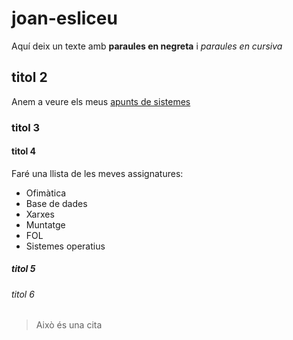 # joan-esliceu
Aquí deix un texte amb **paraules en negreta** i *paraules en cursiva* 
## titol 2
Anem a veure els meus [apunts de sistemes](01-Introduccio.md)
### titol 3
#### titol 4
Faré una llista de les meves assignatures:
- Ofimàtica
- Base de dades
- Xarxes
- Muntatge
- FOL
- Sistemes operatius
##### titol 5 
###### titol 6

> Això és una cita